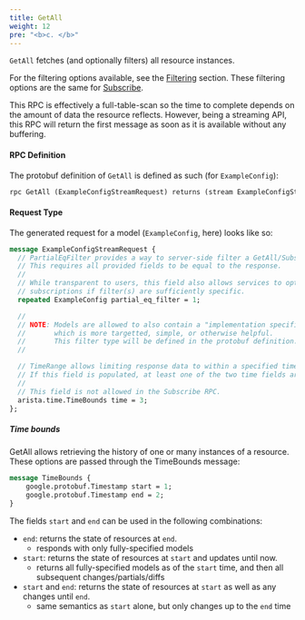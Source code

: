 ```yaml
---
title: GetAll
weight: 12
pre: "<b>c. </b>"
---
```



`GetAll` fetches (and optionally filters) all resource instances.

For the filtering options available, see the [Filtering](/cloudvision-apis/rpcs/filtering) section.
These filtering options are the same for [Subscribe](/cloudvision-apis/rpcs/subscribe).

This RPC is effectively a full-table-scan so the time to complete depends on the amount of data
the resource reflects. However, being a streaming API, this RPC will return the first message as
soon as it is available without any buffering.


#### RPC Definition

The protobuf definition of `GetAll` is defined as such (for `ExampleConfig`):

```protobuf
rpc GetAll (ExampleConfigStreamRequest) returns (stream ExampleConfigStreamResponse);
```

#### Request Type

The generated request for a model (`ExampleConfig`, here) looks like so:


```protobuf
message ExampleConfigStreamRequest {
  // PartialEqFilter provides a way to server-side filter a GetAll/Subscribe.
  // This requires all provided fields to be equal to the response.
  //
  // While transparent to users, this field also allows services to optimize internal
  // subscriptions if filter(s) are sufficiently specific.
  repeated ExampleConfig partial_eq_filter = 1;

  //
  // NOTE: Models are allowed to also contain a "implementation specific" filter
  //       which is more targetted, simple, or otherwise helpful.
  //       This filter type will be defined in the protobuf definition.
  //

  // TimeRange allows limiting response data to within a specified time window.
  // If this field is populated, at least one of the two time fields are required.
  //
  // This field is not allowed in the Subscribe RPC.
  arista.time.TimeBounds time = 3;
};
```

##### Time bounds

GetAll allows retrieving the history of one or many instances of a resource. These options are passed through the TimeBounds message:

```protobuf
message TimeBounds {
    google.protobuf.Timestamp start = 1;
    google.protobuf.Timestamp end = 2;
}
```

The fields `start` and `end` can be used in the following combinations:

- `end`: returns the state of resources at `end`.
    - responds with only fully-specified models
- `start`: returns the state of resources at `start` and updates until now.
    - returns all fully-specified models as of the `start` time, and then all subsequent changes/partials/diffs
- `start` and `end`: returns the state of resources at `start` as well as any changes until `end`.
    - same semantics as `start` alone, but only changes up to the `end` time
